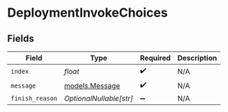 # DeploymentInvokeChoices


## Fields

| Field                                  | Type                                   | Required                               | Description                            |
| -------------------------------------- | -------------------------------------- | -------------------------------------- | -------------------------------------- |
| `index`                                | *float*                                | :heavy_check_mark:                     | N/A                                    |
| `message`                              | [models.Message](../models/message.md) | :heavy_check_mark:                     | N/A                                    |
| `finish_reason`                        | *OptionalNullable[str]*                | :heavy_minus_sign:                     | N/A                                    |